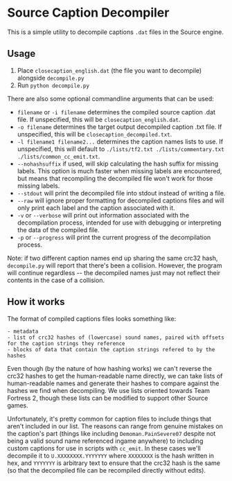 # Source Caption Decompiler

This is a simple utility to decompile captions `.dat` files in the Source engine.

## Usage

1. Place `closecaption_english.dat` (the file you want to decompile) alongside `decompile.py`
2. Run `python decompile.py`

There are also some optional commandline arguments that can be used:

- `filename` or `-i filename` determines the compiled source caption .dat file. If unspecified, this will be `closecaption_english.dat`.
- `-o filename` determines the target output decompiled caption .txt file. If unspecified, this will be `closecaption_decompiled.txt`.
- `-l filename1 filename2...` determines the caption names lists to use. If unspecified, this will default to `./lists/tf2.txt ./lists/commentary.txt ./lists/common_cc_emit.txt`.
- `--nohashsuffix` if used, will skip calculating the hash suffix for missing labels. This option is much faster when missing labels are encountered, but means that recompiling the decompiled file won't work for those missing labels.
- `--stdout` will print the decompiled file into stdout instead of writing a file.
- `--raw` will ignore proper formatting for decompiled captions files and will only print each label and the caption associated with it.
- `-v` or `--verbose` will print out information associated with the decompilation process, intended for use with debugging or interpreting the data of the compiled file.
- `-p` or `--progress` will print the current progress of the decompilation process.

Note: if two different caption names end up sharing the same crc32 hash, `decompile.py` will report that there's been a collision. However, the program will continue regardless -- the decompiled names just may not reflect their contents in the case of a collision.

## How it works

The format of compiled captions files looks something like:

```
- metadata
- list of crc32 hashes of (lowercase) sound names, paired with offsets for the caption strings they reference
- blocks of data that contain the caption strings refered to by the hashes
```

Even though (by the nature of how hashing works) we can't reverse the crc32 hashes to get the human-readable name directly, we can take lists of human-readable names and generate their hashes to compare against the hashes we find when decompiling. We use lists oriented towards Team Fortress 2, though these lists can be modified to support other Source games.

Unfortunately, it's pretty common for caption files to include things that aren't included in our list. The reasons can range from genuine mistakes on the caption's part (things like including `Demoman.PainSevere07` despite not being a valid sound name referenced ingame anywhere) to including custom captions for use in scripts with `cc_emit`. In these cases we'll decompile it to `U.XXXXXXXX.YYYYYYY` where `XXXXXXXX` is the hash written in hex, and `YYYYYYY` is arbitrary text to ensure that the crc32 hash is the same (so that the decompiled file can be recompiled directly without edits).
